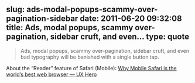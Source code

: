 slug: ads-modal-popups-scammy-over-pagination-sidebar
date: 2011-06-20 09:32:08
title: Ads, modal popups, scammy over-pagination, sidebar cruft, and even...
type: quote
---

> Ads, modal popups, scammy over-pagination, sidebar cruft, and even bad typography will be banished with a single button tap.

About the “Reader” feature of Safari (Mobile): [Why Mobile Safari is the world’s best web browser — UX Hero](http://uxhero.com/blog/why-mobile-safari-is-the-worlds-best-web-browser/)
